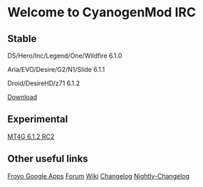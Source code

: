 Welcome to CyanogenMod IRC 
===========

Stable
------------------
DS/Hero/Inc/Legend/One/Wildfire 6.1.0

Aria/EVO/Desire/G2/N1/Slide 6.1.1

Droid/DesireHD/z71 6.1.2

[Download](http://mirror.teamdouche.net/?type=stable)

Experimental
------------------
[MT4G 6.1.2 RC2](http://goo.gl/2gVN0)

Other useful links
------------------

[Froyo Google Apps](http://goo.gl/kKxxd)
[Forum](http://goo.gl/WpNQ)
[Wiki](http://goo.gl/fUQ4)
[Changelog](http://goo.gl/vCoz)
[Nightly-Changelog](http://twitter.com/#!/cmsrc)



